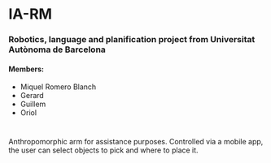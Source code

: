 # IA-RM
### Robotics, language and planification project from Universitat Autònoma de Barcelona
#### Members:
- Miquel Romero Blanch
- Gerard
- Guillem
- Oriol
#
Anthropomorphic arm for assistance purposes. Controlled via a mobile app, the user can select objects to pick and where to place it.
